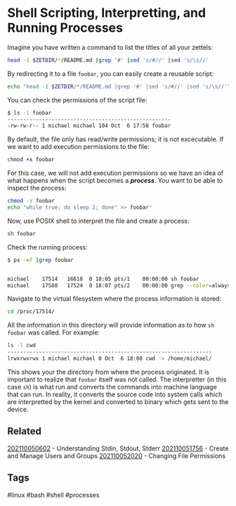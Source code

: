 # Shell Scripting, Interpretting, and Running Processes
Imagine you have written a command to list the titles of all your zettels:
```sh
head -1 $ZETDIR/*/README.md |grep '#' |sed 's/#//' |sed 's/\s//'
```

By redirecting it to a file ```foobar```, you can easily create a reusable
script:
```sh
echo "head -1 $ZETDIR/*/README.md |grep '#' |sed 's/#//' |sed 's/\s//'" > foobar
```

You can check the permissions of the script file:
```sh
$ ls -l foobar
----------------------------------------------------
-rw-rw-r-- 1 michael michael 104 Oct  6 17:58 foobar
```

By default, the file only has read/write permissions; it is not excecutable.
If we want to add execution permissions to the file:
```sh
chmod +x foobar
```

For this case, we will not add execution permissions so we have an idea of what
happens when the script becomes a ***process***. You want to be able to inspect
the process:
```sh
chmod -x foobar
echo "while true; do sleep 2; done" >> foobar"
```

Now, use POSIX shell to interpret the file and create a process:
```sh
sh foobar
```

Check the running process:
```sh
$ ps -ef |grep foobar


michael    17514   16618  0 18:05 pts/1    00:00:00 sh foobar
michael    17588   17524  0 18:07 pts/2    00:00:00 grep --color=always foobar
```

Navigate to the virtual filesystem where the process information is stored:
```sh
cd /proc/17514/
```

All the information in this directory will provide information as to how
```sh foobar``` was called. For example:
```sh
ls -l cwd
-----------------------------------------------------------------
lrwxrwxrwx 1 michael michael 0 Oct  6 18:08 cwd -> /home/michael/
```

This shows your the directory from where the process originated. It is important
to realize that ```foobar``` itself was not called. The interpretter (in this
case ```sh```) is what run and converts the commands into machine language that
can run. In reality, it converts the source code into system calls which are 
interpretted by the kernel and converted to binary which gets sent to the
device.


## Related
[202110050602](../202110050602) - Understanding Stdin, Stdout, Stderr
[202110051756](../202110051756) - Create and Manage Users and Groups
[202110052020](../202110052020) - Changing File Permissions


## Tags
#linux #bash #shell #processes
